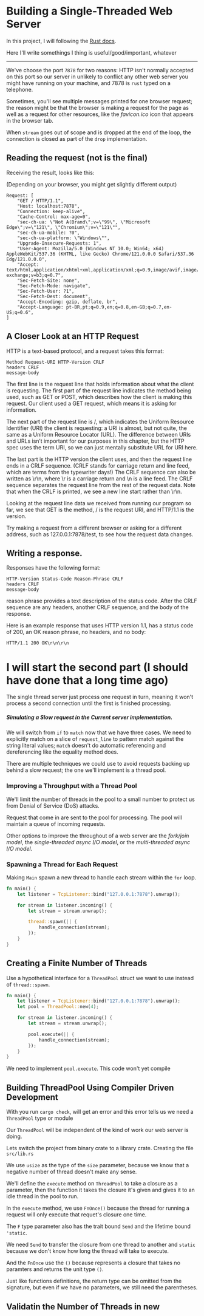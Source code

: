 # Building a Single-Threaded Web Server

In this project, I will following the [Rust docs](https://doc.rust-lang.org/book/ch20-01-single-threaded.html).


Here I'll write somethings I thing is useful/good/important, whatever

_______________________________________________________________________________________________________________

We've choose the port `7878` for two reasons: HTTP isn't normally accepted on this port so our server in unlikely to conflict any other web server you might have running on your machine, and 7878 is `rust` typed on a telephone.


Sometimes, you'll see multiple messages printed for one browser request; the reason might be that the browser is making a request for the page as well as a request for other resources, like the *favicon.ico* icon that appears in the browser tab.

When `stream` goes out of scope and is dropped at the end of the loop, the connection is closed as part of the `drop` implementation.

## Reading the request (not is the final)

Receiving the result, looks like this:

(Depending on your browser, you might get slightly different output)

```
Request: [
    "GET / HTTP/1.1",
    "Host: localhost:7878",
    "Connection: keep-alive",
    "Cache-Control: max-age=0",
    "sec-ch-ua: \"Not A(Brand\";v=\"99\", \"Microsoft Edge\";v=\"121\", \"Chromium\";v=\"121\"",
    "sec-ch-ua-mobile: ?0",
    "sec-ch-ua-platform: \"Windows\"",
    "Upgrade-Insecure-Requests: 1",
    "User-Agent: Mozilla/5.0 (Windows NT 10.0; Win64; x64) AppleWebKit/537.36 (KHTML, like Gecko) Chrome/121.0.0.0 Safari/537.36 Edg/121.0.0.0",
    "Accept: text/html,application/xhtml+xml,application/xml;q=0.9,image/avif,image/webp,image/apng,*/*;q=0.8,application/signed-exchange;v=b3;q=0.7",
    "Sec-Fetch-Site: none",
    "Sec-Fetch-Mode: navigate",
    "Sec-Fetch-User: ?1",
    "Sec-Fetch-Dest: document",
    "Accept-Encoding: gzip, deflate, br",
    "Accept-Language: pt-BR,pt;q=0.9,en;q=0.8,en-GB;q=0.7,en-US;q=0.6",
]
```

## A Closer Look at an HTTP Request

HTTP is a text-based protocol, and a request takes this format:

```
Method Request-URI HTTP-Version CRLF
headers CRLF
message-body
```

The first line is the request line that holds information about what the client is requesting. The first part of the request line indicates the method being used, such as GET or POST, which describes how the client is making this request. Our client used a GET request, which means it is asking for information.

The next part of the request line is /, which indicates the Uniform Resource Identifier (URI) the client is requesting: a URI is almost, but not quite, the same as a Uniform Resource Locator (URL). The difference between URIs and URLs isn’t important for our purposes in this chapter, but the HTTP spec uses the term URI, so we can just mentally substitute URL for URI here.

The last part is the HTTP version the client uses, and then the request line ends in a CRLF sequence. (CRLF stands for carriage return and line feed, which are terms from the typewriter days!) The CRLF sequence can also be written as \r\n, where \r is a carriage return and \n is a line feed. The CRLF sequence separates the request line from the rest of the request data. Note that when the CRLF is printed, we see a new line start rather than \r\n.

Looking at the request line data we received from running our program so far, we see that GET is the method, / is the request URI, and HTTP/1.1 is the version.

Try making a request from a different browser or asking for a different address, such as 127.0.0.1:7878/test, to see how the request data changes.

## Writing a response.

Responses have the following format:

```
HTTP-Version Status-Code Reason-Phrase CRLF
headers CRLF
message-body
```

reason phrase provides a text description of the status code. After the CRLF sequence are any headers, another CRLF sequence, and the body of the response.

Here is an example response that uses HTTP version 1.1, has a status code of 200, an OK reason phrase, no headers, and no body:

```
HTTP/1.1 200 OK\r\n\r\n
```


# I will start the second part (I should have done that a long time ago)

The single thread server just process one request in turn, meaning it won't process a second connection until the first is finished processing.

##### Simulating a Slow request in the Current server implementation.

We will switch from `if` to `match` now that we have three cases. We need to explicitly match on a slice of `request_line` to pattern match against the string literal values; `match` doesn't do automatic referencing and dereferencing like the equality method does.

There are multiple techniques we could use to avoid requests backing up behind a slow request; the one we'll implement is a thread pool.

### Improving a Throughput with a Thread Pool

We'll limit the number of threads in the pool to a small number to protect us from Denial of Service (DoS) attacks.

Request that come in are sent to the pool for processing. The pool will maintain a queue of incoming requests.

Other options to improve the throughout of a web server are the *fork/join model*, the *single-threaded async I/O model*, or the *multi-threaded async I/O model*.

### Spawning a Thread for Each Request

Making `Main` spawn a new thread to handle each stream within the `for` loop.

```rust
fn main() {
    let listener = TcpListener::bind("127.0.0.1:7878").unwrap();

    for stream in listener.incoming() {
        let stream = stream.unwrap();

        thread::spawn(|| {
            handle_connection(stream);
        });
    }
} 
```

## Creating a Finite Number of Threads

Use a hypothetical interface for a `ThreadPool` struct we want to use instead of `thread::spawn`.

```rust
fn main() {
    let listener = TcpListener::bind("127.0.0.1:7878").unwrap();
    let pool = ThreadPool::new(4);

    for stream in listener.incoming() {
        let stream = stream.unwrap();

        pool.execute(|| {
            handle_connection(stream);
        });
    }
} 
```

We need to implement `pool.execute`. This code won't yet compile

## Building ThreadPool Using Compiler Driven Development

With you run `cargo check`, will get an error and this error tells us we need a `ThreadPool` type or module

Our `ThreadPool` will be independent of the kind of work our web server is doing.

Lets switch the project from binary crate to a library crate. Creating the file `src/lib.rs`

We use `usize` as the type of the `size` parameter, because we know that a negative number of thread doesn't make any sense.

We'll define the `execute` method on `ThreadPool` to take a closure as a parameter, then the function it takes the closure it's given and gives it to an idle thread in the pool to run.

In the `execute` method, we use `FnOnce()` because the thread for running a request will only execute that requet's closure one time.

The `F` type parameter also has the trait bound `Send` and the lifetime bound `'static`.

We need `Send` to transfer the closure from one thread to another and `static` because we don't know how long the thread will take to execute.

And the `FnOnce` use  the `()` because represents a closure that takes no paramters and returns the unit type `()`.

Just like functions definitions, the return type can be omitted from the signature, but even if we have no parameters, we still need the parentheses.

## Validatin the Number of Threads in new
